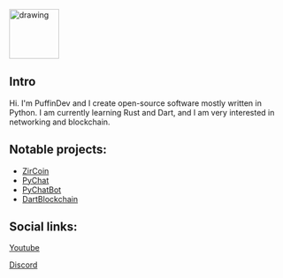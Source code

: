 <img src="https://avatars0.githubusercontent.com/u/62402318?s=460&u=1a203631ca3c77510ba2d45d0876ccf4b51c3f25&v=4" alt="drawing" width="90"/>

## Intro

Hi. I'm PuffinDev and I create open-source software mostly written in Python. I am currently learning Rust and Dart, and I am very interested in networking and blockchain.

## Notable projects:
- [ZirCoin](https://zircoin.network)
- [PyChat](https://github.com/PuffinDev/PyChat4)
- [PyChatBot](https://github.com/PuffinDev/PyChatBot)
- [DartBlockchain](https://github.com/PuffinDev/Dart-blockchain)

## Social links:

[Youtube](https://www.youtube.com/channel/UCZXpvhJqJjFLrQztQnn5nlQ/)

[Discord](https://discord.gg/QMWdWefJNB)

